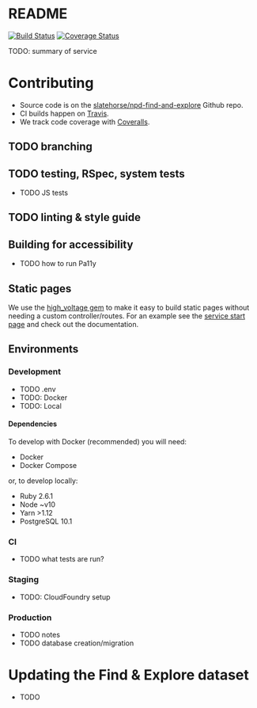 # README

[![Build Status](https://travis-ci.com/slatehorse/npd-find-and-explore.svg?branch=master)](https://travis-ci.com/slatehorse/npd-find-and-explore)
[![Coverage Status](https://coveralls.io/repos/github/slatehorse/npd-find-and-explore/badge.svg?branch=master)](https://coveralls.io/github/slatehorse/npd-find-and-explore?branch=master)

TODO: summary of service



# Contributing
- Source code is on the [slatehorse/npd-find-and-explore](https://github.com/slatehorse/npd-find-and-explore) Github repo.
- CI builds happen on [Travis](https://travis-ci.com/slatehorse/npd-find-and-explore).
- We track code coverage with [Coveralls](https://coveralls.io/github/slatehorse/npd-find-and-explore).

## TODO branching
## TODO testing, RSpec, system tests
- TODO JS tests
## TODO linting & style guide

## Building for accessibility
- TODO how to run Pa11y

## Static pages

We use the [high_voltage gem](https://github.com/thoughtbot/high_voltage) to make it easy to build static pages without needing a custom controller/routes. For an example see the [service start page](app/views/pages/service_start.html.erb) and check out the documentation.

## Environments
### Development 
- TODO .env
- TODO: Docker
- TODO: Local

#### Dependencies

To develop with Docker (recommended) you will need:

- Docker
- Docker Compose

or, to develop locally:

- Ruby 2.6.1
- Node ~v10
- Yarn >1.12
- PostgreSQL 10.1

### CI

- TODO what tests are run?

### Staging

- TODO: CloudFoundry setup

### Production

- TODO notes
- TODO database creation/migration

# Updating the Find & Explore dataset

- TODO

